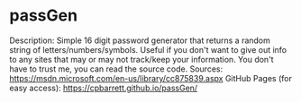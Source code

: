 # passGen
Description: Simple 16 digit password generator that returns a random string  of letters/numbers/symbols. Useful if you don't want to give out info to any sites that may or may not track/keep your information. You don't have to trust me, you can read the source code.
Sources:  https://msdn.microsoft.com/en-us/library/cc875839.aspx
GitHub Pages (for easy access): https://cpbarrett.github.io/passGen/
